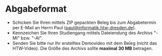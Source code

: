 # Abgabeformat

* Schicken Sie Ihren mittels ZIP gepackten Beleg bis zum Abgabetermin per E-Mail an Herrn Paul (paul@informatik.htw-dresden.de).  
* Kennzeichen Sie Ihren Studiengang mittels Dateiendung des Archivs "-MI" bzw. "-AI".  
* Senden Sie bitte nur Ihr erstelltes Demovideo mit dem Beleg (nicht das HTW-Video). Die Größe des Archivs sollte **maximal 30 MB** betragen.
